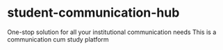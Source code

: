 # student-communication-hub
One-stop solution for all your institutional communication needs
This is a communication cum study platform
